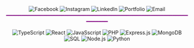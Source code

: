 <div align="center">
  <!-- Facebook -->
  <a href="https://facebook.com/profile.php?id=100093050435995" target="_blank" style="text-decoration: none;">
    <img src="https://img.shields.io/badge/Facebook-1877F2?style=for-the-badge&logo=facebook&logoColor=white&color=006d32" alt="Facebook"/>
  </a>

  <!-- Instagram -->
  <a href="https://instagram.com/yourprofile" target="_blank" style="text-decoration: none;">
    <img src="https://img.shields.io/badge/Instagram-E4405F?style=for-the-badge&logo=instagram&logoColor=white&color=006d32" alt="Instagram"/>
  </a>

  <!-- LinkedIn -->
  <a href="https://linkedin.com/in/bryanlomerio" target="_blank" style="text-decoration: none;">
    <img src="https://img.shields.io/badge/LinkedIn-0A66C2?style=for-the-badge&logo=linkedin&logoColor=white&color=006d32" alt="LinkedIn"/>
  </a>

  <!-- Portfolio -->
  <a href="https://lomerio.cloud" target="_blank" style="text-decoration: none;">
    <img src="https://img.shields.io/badge/Portfolio-000000?style=for-the-badge&logo=About&logoColor=white&color=006d32" alt="Portfolio"/>
  </a>

  <!-- Email -->
  <a href="mailto:bryanlomerioanino@gmail.com" target="_blank" style="text-decoration: none;">
    <img src="https://img.shields.io/badge/Email-D14836?style=for-the-badge&logo=gmail&logoColor=white&color=006d32" alt="Email"/>
  </a>
</div>

<div align="center">
  <span style="color: #800080;">━━━━━━━━━━━━━━━━━━━━━━━━━━━━━━━━━━━━━━━━━━━━━━━━━━━━━━━━━━━━━━━━━━</span>
</div>





<div align="center">
  
  ![TypeScript](https://img.shields.io/badge/TypeScript-007ACC?style=for-the-badge&logo=typescript&logoColor=white&color=006d32)
  ![React](https://img.shields.io/badge/React-61DAFB?style=for-the-badge&logo=react&logoColor=white&color=006d32)
  ![JavaSscript](https://img.shields.io/badge/JavaScript-F7DF1E?style=for-the-badge&logo=javascript&logoColor=white&color=006d32)
  ![PHP](https://img.shields.io/badge/PHP-777BB4?style=for-the-badge&logo=php&logoColor=white&color=006d32)
  ![Express.js](https://img.shields.io/badge/Express.js-404D59?style=for-the-badge&logo=express&logoColor=white&color=006d32)
  ![MongoDB](https://img.shields.io/badge/MongoDB-47A248?style=for-the-badge&logo=mongodb&logoColor=white&color=006d32)
  ![SQL](https://img.shields.io/badge/SQL-4479A1?style=for-the-badge&logo=sql&logoColor=white&color=006d32)
  ![Node.js](https://img.shields.io/badge/Node.js-339933?style=for-the-badge&logo=node.js&logoColor=white&color=006d32)
  ![Python](https://img.shields.io/badge/Python-3776AB?style=for-the-badge&logo=python&logoColor=white&color=006d32)

</div>
